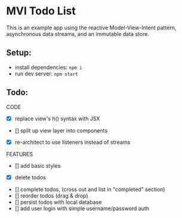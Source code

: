 # MVI Todo List
This is an example app using the reactive Model-View-Intent pattern, asynchronous data streams, and an immutable data store.

## Setup:
- install dependencies: `npm i`
- run dev server: `npm start`

## Todo:
CODE
- [x] replace view's h() syntax with JSX
- [] split up view layer into components
- [x] re-architect to use listeners instead of streams

FEATURES
- [] add basic styles
- [x] delete todos
- [] complete todos, (cross out and list in "completed" section)
- [] reorder todos (drag & drop)
- [] persist todos with local database
- [] add user login with simple username/password auth
